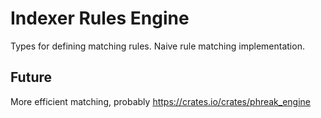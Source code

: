 # Indexer Rules Engine

Types for defining matching rules.
Naive rule matching implementation.

## Future
More efficient matching, probably https://crates.io/crates/phreak_engine